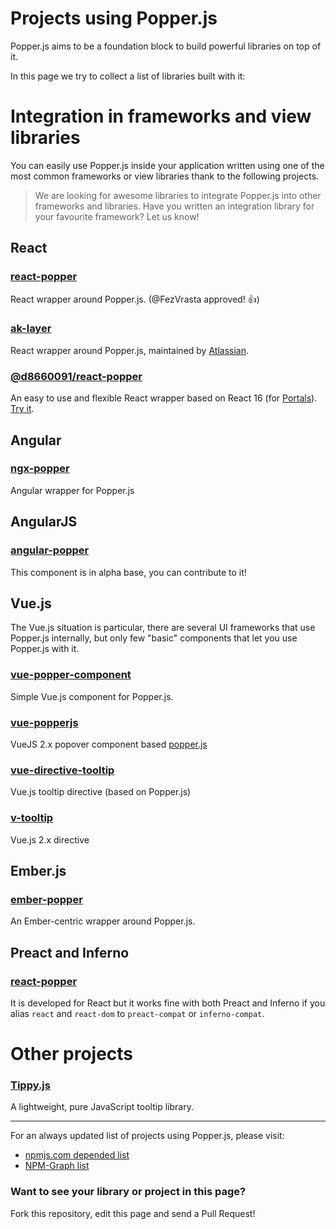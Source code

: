# Projects using Popper.js

Popper.js aims to be a foundation block to build powerful libraries on top of it.

In this page we try to collect a list of libraries built with it:

# Integration in frameworks and view libraries

You can easily use Popper.js inside your application written using one of the
most common frameworks or view libraries thank to the following projects.

> We are looking for awesome libraries to integrate Popper.js into other
  frameworks and libraries.
> Have you written an integration library for your favourite framework? Let us know!

## React

### [react-popper](https://github.com/souporserious/react-popper)

React wrapper around Popper.js. (@FezVrasta approved! 👍)

### [ak-layer](https://www.npmjs.com/package/ak-layer)

React wrapper around Popper.js, maintained by [Atlassian](https://www.atlassian.com/).

### [@d8660091/react-popper](https://github.com/d8660091/react-popper)
An easy to use and flexible React wrapper based on React 16 (for [Portals](https://reactjs.org/docs/portals.php)).
[Try it](https://d8660091.github.io/react-popper/).

## Angular

### [ngx-popper](https://github.com/MrFrankel/ngx-popper)

Angular wrapper for Popper.js

## AngularJS

### [angular-popper](https://www.npmjs.com/package/angular-popper)

This component is in alpha base, you can contribute to it!

## Vue.js

The Vue.js situation is particular, there are several UI frameworks that use
Popper.js internally, but only few "basic" components that let you use Popper.js with it.

### [vue-popper-component](https://github.com/antongorodezkiy/vue-popper-component)

Simple Vue.js component for Popper.js.

### [vue-popperjs](https://github.com/RobinCK/vue-popper) 

VueJS 2.x popover component based [popper.js](https://popper.js.org/)

### [vue-directive-tooltip](https://www.npmjs.com/package/vue-directive-tooltip)

Vue.js tooltip directive (based on Popper.js)

### [v-tooltip](https://github.com/Akryum/v-tooltip)

Vue.js 2.x directive

## Ember.js

### [ember-popper](https://github.com/kybishop/ember-popper)

An Ember-centric wrapper around Popper.js.

## Preact and Inferno

### [react-popper](https://github.com/souporserious/react-popper)

It is developed for React but it works fine with both Preact and Inferno if
you alias `react` and `react-dom` to `preact-compat` or `inferno-compat`.

# Other projects

### [Tippy.js](https://atomiks.github.io/tippyjs/)

A lightweight, pure JavaScript tooltip library.


-----------

For an always updated list of projects using Popper.js, please visit:

- [npmjs.com depended list](https://www.npmjs.com/browse/depended/popper.js)
- [NPM-Graph list](https://npm-graph.com/NpmPackage/popper.js)

### Want to see your library or project in this page? 

Fork this repository, edit this page and send a Pull Request!
